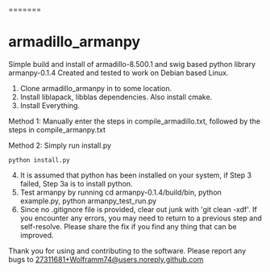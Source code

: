 =======
# armadillo_armanpy
Simple build and install of armadillo-8.500.1 and swig based python library armanpy-0.1.4
Created and tested to work on Debian based Linux.

1. Clone armadillo_armanpy in to some location.
2. Install liblapack, libblas dependencies. Also install cmake. 
3. Install Everything. 

Method 1: Manually enter the steps in compile_armadillo.txt, followed by the steps in compile_armanpy.txt

Method 2:
Simply run install.py

	python install.py

4. It is assumed that python has been installed on your system, if Step 3 failed, Step 3a is to install python.
5. Test armanpy by running 
	cd armanpy-0.1.4/build/bin,
	python example.py,
	python armanpy_test_run.py
6. Since no .gitignore file is provided, clear out junk with 'git clean -xdf'. If you encounter any errors, you may need to return to a previous step and self-resolve. Please share the fix if you find any thing that can be improved.

Thank you for using and contributing to the software. Please report any bugs to 27311681+Wolframm74@users.noreply.github.com
